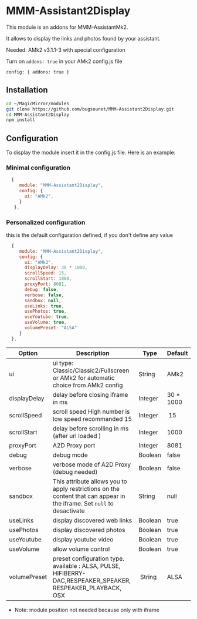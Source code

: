 # MMM-Assistant2Display

This module is an addons for MMM-AssistantMk2.

It allows to display the links and photos found by your assistant.

Needed: AMk2 v3.1.1-3 with special configuration

Turn on `addons: true` in your AMk2 config.js file

`config: { addons: true }`

## Installation

```sh
cd ~/MagicMirror/modules
git clone https://github.com/bugsounet/MMM-Assistant2Display.git
cd MMM-Assistant2Display
npm install
```

## Configuration
To display the module insert it in the config.js file. Here is an example:

### Minimal configuration

```js
  {
     module: "MMM-Assistant2Display",
     config: {
       ui: "AMk2",
     }
   },
```

### Personalized configuration
this is the default configuration defined, if you don't define any value

```js
  {
     module: "MMM-Assistant2Display",
     config: {
       ui: "AMk2", 
       displayDelay: 30 * 1000,
       scrollSpeed: 15,
       scrollStart: 1000,
       proxyPort: 8081,
       debug: false,
       verbose: false,
       sandbox: null,
       useLinks: true,
       usePhotos: true,
       useYoutube: true,
       useVolume: true,
       volumePreset: "ALSA"
     }
  },
```

| Option  | Description | Type | Default |
| ------- | --- | --- | --- |
| ui | ui type: Classic/Classic2/Fullscreen or AMk2 for automatic choice from AMk2 config | String | AMk2 |
| displayDelay | delay before closing iframe in ms | Integer | 30 * 1000 |
| scrollSpeed | scroll speed High number is low speed recommanded 15 | Integer | 15 |
| scrollStart | delay before scrolling in ms (after url loaded ) | Integer | 1000 |
| proxyPort | A2D Proxy port | Integer | 8081 |
| debug | debug mode | Boolean | false |
| verbose | verbose mode of A2D Proxy (debug needed) | Boolean | false |
| sandbox | This attribute allows you to apply restrictions on the content that can appear in the iframe. Set `null` to desactivate | String | null |
| useLinks | display discovered web links | Boolean | true |
| usePhotos | display discovered photos | Boolean | true |
| useYoutube | display youtube video | Boolean| true |
| useVolume | allow volume control | Boolean | true |
| volumePreset | preset configuration type. available : ALSA, PULSE, HIFIBERRY-DAC,RESPEAKER_SPEAKER, RESPEAKER_PLAYBACK, OSX  | String | ALSA |

* Note: module position not needed because only with iframe
